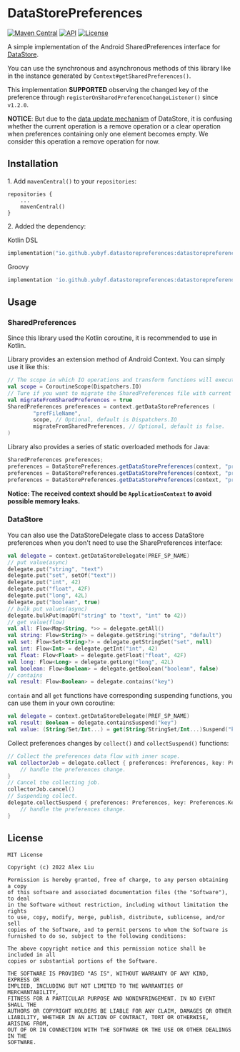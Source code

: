 # DataStorePreferences

[![Maven Central](https://img.shields.io/maven-central/v/io.github.yubyf.datastorepreferences/datastorepreferences?color=brightgreen&label=Maven%20Central)](https://search.maven.org/artifact/io.github.yubyf.datastorepreferences/datastorepreferences)
[![API](https://img.shields.io/badge/API-21%2B-blue.svg?style=flat)](https://developer.android.com/reference/android/os/Build.VERSION_CODES.html#LOLLIPOP)
[![License](https://img.shields.io/github/license/Yubyf/DataStorePreferences)](https://github.com/Yubyf/DataStorePreferences/blob/master/LICENSE)

A simple implementation of the Android SharedPreferences interface
for [DataStore](https://developer.android.google.cn/topic/libraries/architecture/datastore).

You can use the synchronous and asynchronous methods of this library like in the instance generated
by `Context#getSharedPreferences()`.

This implementation **SUPPORTED** observing the changed key of the preference
through `registerOnSharedPreferenceChangeListener()` since `v1.2.0`.

**NOTICE**: But due to the [data update mechanism](https://developer.android.google.cn/topic/libraries/architecture/datastore) of DataStore, it is confusing whether the current operation is a remove operation or a clear operation when preferences containing only one element becomes empty. We consider this operation a remove operation for now.

## Installation

1\. Add `mavenCentral()` to your `repositories`:

 ```
 repositories {
     ...
     mavenCentral()
 }
 ```

2\. Added the dependency:

Kotlin DSL

 ```Kotlin
 implementation("io.github.yubyf.datastorepreferences:datastorepreferences:$latest_version")
 ```

Groovy

 ```groovy
 implementation 'io.github.yubyf.datastorepreferences:datastorepreferences:${latest_version}'
 ```

## Usage

### SharedPreferences

Since this library used the Kotlin coroutine, it is recommended to use in Kotlin.

Library provides an extension method of Android Context. You can simply use it like this:

```Kotlin
// The scope in which IO operations and transform functions will execute.
val scope = CoroutineScope(Dispatchers.IO)
// Ture if you want to migrate the SharedPreferences file with current name to DataStore file.
val migrateFromSharedPreferences = true
SharedPreferences preferences = context.getDataStorePreferences (
        "prefFileName",
        scope, // Optional, default is Dispatchers.IO
        migrateFromSharedPreferences, // Optional, default is false.
)
```

Library also provides a series of static overloaded methods for Java:

```Java
SharedPreferences preferences;
preferences = DataStorePreferences.getDataStorePreferences(context, "prefFileName")
preferences = DataStorePreferences.getDataStorePreferences(context, "prefFileName", coroutineScope)
preferences = DataStorePreferences.getDataStorePreferences(context, "prefFileName", coroutineScope, true)
```

**Notice: The received context should be `ApplicationContext` to avoid possible memory leaks.**

### DataStore

You can also use the DataStoreDelegate class to access DataStore preferences when you don't need to
use the SharePreferences interface:

```kotlin
val delegate = context.getDataStoreDelegate(PREF_SP_NAME)
// put value(async)
delegate.put("string", "text")
delegate.put("set", setOf("text"))
delegate.put("int", 42)
delegate.put("float", 42F)
delegate.put("long", 42L)
delegate.put("boolean", true)
// bulk put values(async)
delegate.bulkPut(mapOf("string" to "text", "int" to 42))
// get value(flow)
val all: Flow<Map<String, *>> = delegate.getAll()
val string: Flow<String?> = delegate.getString("string", "default")
val set: Flow<Set<String>?> = delegate.getStringSet("set", null)
val int: Flow<Int> = delegate.getInt("int", 42)
val float: Flow<Float> = delegate.getFloat("float", 42F)
val long: Flow<Long> = delegate.getLong("long", 42L)
val boolean: Flow<Boolean> = delegate.getBoolean("boolean", false)
// contains
val result: Flow<Boolean> = delegate.contains("key")
```

`contain` and all `get` functions have corresponding suspending functions, you can use them in your
own coroutine:

```Kotlin
val delegate = context.getDataStoreDelegate(PREF_SP_NAME)
val result: Boolean = delegate.containsSuspend("key")
val value: (String/Set/Int...) = get(String/StringSet/Int...)Suspend("key", defValue: (String/Set/Int...)(?))
```

Collect preferences changes by `collect()` and `collectSuspend()` functions:

```Kotlin
// Collect the preferences data flow with inner scope.
val collectorJob = delegate.collect { preferences: Preferences, key: Preferences.Key ->
    // handle the preferences change.
}
// Cancel the collecting job.
collectorJob.cancel()
// Suspending collect.
delegate.collectSuspend { preferences: Preferences, key: Preferences.Key ->
    // handle the preferences change.
}
```

## License

```
MIT License

Copyright (c) 2022 Alex Liu

Permission is hereby granted, free of charge, to any person obtaining a copy
of this software and associated documentation files (the "Software"), to deal
in the Software without restriction, including without limitation the rights
to use, copy, modify, merge, publish, distribute, sublicense, and/or sell
copies of the Software, and to permit persons to whom the Software is
furnished to do so, subject to the following conditions:

The above copyright notice and this permission notice shall be included in all
copies or substantial portions of the Software.

THE SOFTWARE IS PROVIDED "AS IS", WITHOUT WARRANTY OF ANY KIND, EXPRESS OR
IMPLIED, INCLUDING BUT NOT LIMITED TO THE WARRANTIES OF MERCHANTABILITY,
FITNESS FOR A PARTICULAR PURPOSE AND NONINFRINGEMENT. IN NO EVENT SHALL THE
AUTHORS OR COPYRIGHT HOLDERS BE LIABLE FOR ANY CLAIM, DAMAGES OR OTHER
LIABILITY, WHETHER IN AN ACTION OF CONTRACT, TORT OR OTHERWISE, ARISING FROM,
OUT OF OR IN CONNECTION WITH THE SOFTWARE OR THE USE OR OTHER DEALINGS IN THE
SOFTWARE.
```
